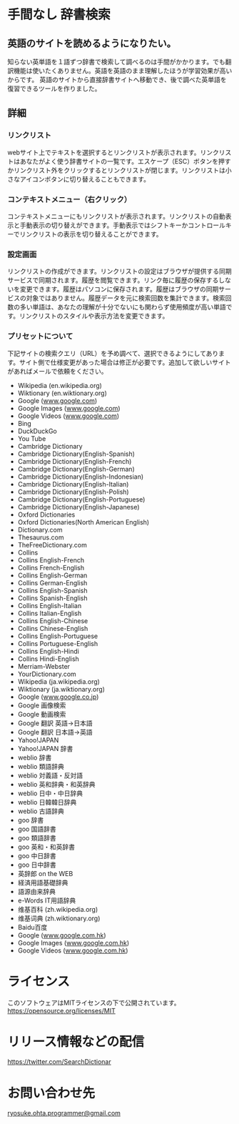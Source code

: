 # 手間なし 辞書検索
## 英語のサイトを読めるようになりたい。
知らない英単語を１語ずつ辞書で検索して調べるのは手間がかかります。でも翻訳機能は使いたくありません。英語を英語のまま理解したほうが学習効果が高いからです。
英語のサイトから直接辞書サイトへ移動でき、後で調べた英単語を復習できるツールを作りました。

## 詳細
### リンクリスト
webサイト上でテキストを選択するとリンクリストが表示されます。リンクリストはあなたがよく使う辞書サイトの一覧です。エスケープ（ESC）ボタンを押すかリンクリスト外をクリックするとリンクリストが閉じます。リンクリストは小さなアイコンボタンに切り替えることもできます。

### コンテキストメニュー（右クリック）
コンテキストメニューにもリンクリストが表示されます。リンクリストの自動表示と手動表示の切り替えができます。手動表示ではシフトキーかコントロールキーでリンクリストの表示を切り替えることができます。

### 設定画面
リンクリストの作成ができます。リンクリストの設定はブラウザが提供する同期サービスで同期されます。履歴を閲覧できます。リンク毎に履歴の保存するしないを変更できます。履歴はパソコンに保存されます。履歴はブラウザの同期サービスの対象ではありません。履歴データを元に検索回数を集計できます。検索回数の多い単語は、あなたの理解が十分でないにも関わらず使用頻度が高い単語です。リンクリストのスタイルや表示方法を変更できます。

### プリセットについて
下記サイトの検索クエリ（URL）を予め調べて、選択できるようにしてあります。サイト側で仕様変更があった場合は修正が必要です。追加して欲しいサイトがあればメールで依頼をください。

* Wikipedia (en.wikipedia.org)
* Wiktionary (en.wiktionary.org)
* Google (www.google.com)
* Google Images (www.google.com)
* Google Videos (www.google.com)
* Bing
* DuckDuckGo
* You Tube
* Cambridge Dictionary
* Cambridge Dictionary(English-Spanish)
* Cambridge Dictionary(English-French)
* Cambridge Dictionary(English-German)
* Cambridge Dictionary(English-Indonesian)
* Cambridge Dictionary(English-Italian)
* Cambridge Dictionary(English-Polish)
* Cambridge Dictionary(English-Portuguese)
* Cambridge Dictionary(English-Japanese)
* Oxford Dictionaries
* Oxford Dictionaries(North American English)
* Dictionary.com
* Thesaurus.com
* TheFreeDictionary.com
* Collins
* Collins English-French
* Collins French-English
* Collins English-German
* Collins German-English
* Collins English-Spanish
* Collins Spanish-English
* Collins English-Italian
* Collins Italian-English
* Collins English-Chinese
* Collins Chinese-English
* Collins English-Portuguese
* Collins Portuguese-English
* Collins English-Hindi
* Collins Hindi-English
* Merriam-Webster
* YourDictionary.com
* Wikipedia (ja.wikipedia.org)
* Wiktionary (ja.wiktionary.org)
* Google (www.google.co.jp)
* Google 画像検索
* Google 動画検索
* Google 翻訳 英語→日本語
* Google 翻訳 日本語→英語
* Yahoo!JAPAN
* Yahoo!JAPAN 辞書
* weblio 辞書
* weblio 類語辞典
* weblio 対義語・反対語
* weblio 英和辞典・和英辞典
* weblio 日中・中日辞典
* weblio 日韓韓日辞典
* weblio 古語辞典
* goo 辞書
* goo 国語辞書
* goo 類語辞書
* goo 英和・和英辞書
* goo 中日辞書
* goo 日中辞書
* 英辞郎 on the WEB
* 経済用語基礎辞典
* 語源由来辞典
* e-Words IT用語辞典
* 维基百科 (zh.wikipedia.org)
* 维基词典 (zh.wiktionary.org)
* Baidu百度
* Google (www.google.com.hk)
* Google Images (www.google.com.hk)
* Google Videos (www.google.com.hk)

# ライセンス
このソフトウェアはMITライセンスの下で公開されています。
https://opensource.org/licenses/MIT

# リリース情報などの配信
https://twitter.com/SearchDictionar

# お問い合わせ先
ryosuke.ohta.programmer@gmail.com
